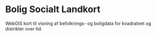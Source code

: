 Bolig Socialt Landkort
======================

WebGIS kort til visning af befolknings- og boligdata for kvadratnet og distrikter over tid.

